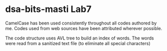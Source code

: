 dsa-bits-masti Lab7
==============
CamelCase has been used consistently throughout all codes authored by me. Codes used from web sources have been attributed wherever possible. 

The code structure uses AVL tree to build an index of words. The words were read from a sanitized text file (to eliminate all special characters)